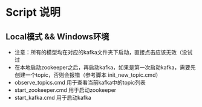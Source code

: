 # Script 说明

## Local模式 && Windows环境
- 注意：所有的模型均在对应的kafka文件夹下启动，直接点击应该无效（没试过
- 在本地启动zookeeper之后，再启动kafka，如果是第一次启动kafka，需要先创建一个topic，否则会报错（参考脚本 init_new_topic.cmd）
- observe_topics.cmd 用于查看当前kafka中的topic列表
- start_zookeeper.cmd 用于启动zookeeper
- start_kafka.cmd 用于启动kafka
